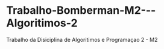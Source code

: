 # Trabalho-Bomberman-M2---Algoritimos-2
Trabalho da Disiciplina de Algoritimos e Programaçao 2 - M2
